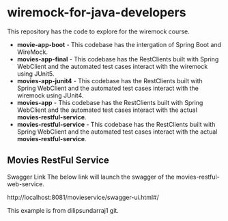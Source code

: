 # wiremock-for-java-developers
This repository has the code to explore for the wiremock course.
  - **movie-app-boot** - This codebase has the intergation of Spring Boot and WireMock.
  - **movies-app-final** - This codebase has the RestClients built with Spring WebClient and the automated test cases interact with the wiremock using JUnit5.
  - **movies-app-junit4** - This codebase has the RestClients built with Spring WebClient and the automated test cases interact with the wiremock using JUnit4.
  - **movies-app** - This codebase has the RestClients built with Spring WebClient and the automated test cases interact with the actual **movies-restful-service**.
  - **movies-restful-service** - This codebase has the RestClients built with Spring WebClient and the automated test cases interact with the actual **movies-restful-service**.


## Movies RestFul Service

Swagger Link
The below link will launch the swagger of the movies-restful-web-service.

http://localhost:8081/movieservice/swagger-ui.html#/

This example is from dilipsundarraj1 git.
